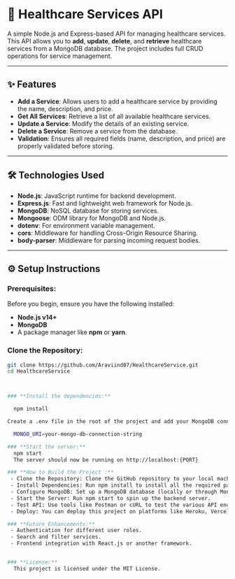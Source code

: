 # 🏥 **Healthcare Services API**

A simple Node.js and Express-based API for managing healthcare services. This API allows you to **add**, **update**, **delete**, and **retrieve** healthcare services from a MongoDB database. The project includes full CRUD operations for service management.

---

## ✨ **Features**

- **Add a Service**: Allows users to add a healthcare service by providing the name, description, and price.
- **Get All Services**: Retrieve a list of all available healthcare services.
- **Update a Service**: Modify the details of an existing service.
- **Delete a Service**: Remove a service from the database.
- **Validation**: Ensures all required fields (name, description, and price) are properly validated before storing.

---

## 🛠️ **Technologies Used**

- **Node.js**: JavaScript runtime for backend development.
- **Express.js**: Fast and lightweight web framework for Node.js.
- **MongoDB**: NoSQL database for storing services.
- **Mongoose**: ODM library for MongoDB and Node.js.
- **dotenv**: For environment variable management.
- **cors**: Middleware for handling Cross-Origin Resource Sharing.
- **body-parser**: Middleware for parsing incoming request bodies.

---

## ⚙️ **Setup Instructions**

### **Prerequisites:**
Before you begin, ensure you have the following installed:

- **Node.js v14+**
- **MongoDB**
- A package manager like **npm** or **yarn**.

### **Clone the Repository:**

```bash
git clone https://github.com/Araviind07/HealthcareService.git
cd HealthcareService



### **Install the dependencies:**

  npm install

Create a .env file in the root of the project and add your MongoDB connection string:

  MONGO_URI=your-mongo-db-connection-string

### **Start the server:**
  npm start  
  The server should now be running on http://localhost:{PORT}

### **How to Build the Project :**
 - Clone the Repository: Clone the GitHub repository to your local machine.
 - Install Dependencies: Run npm install to install all the required packages.
 - Configure MongoDB: Set up a MongoDB database (locally or through MongoDB Atlas) and add the connection string to your .env file.
 - Start the Server: Run npm start to spin up the backend server.
 - Test API: Use tools like Postman or cURL to test the various API endpoints (create, read, update, delete services).
 - Deploy: You can deploy this project on platforms like Heroku, Vercel, or any cloud service supporting Node.js apps.  

### **Future Enhancements:**
 - Authentication for different user roles.
 - Search and filter services.
 - Frontend integration with React.js or another framework.  


### **License:**
  This project is licensed under the MIT License.  
